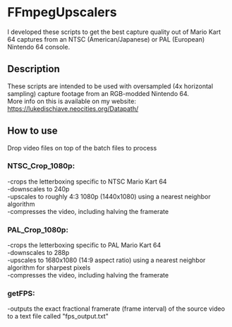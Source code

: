 # FFmpegUpscalers
I developed these scripts to get the best capture quality out of Mario Kart 64 captures from an NTSC (American/Japanese) or PAL (European) Nintendo 64 console.

## Description
These scripts are intended to be used with oversampled (4x horizontal sampling) capture footage from an RGB-modded Nintendo 64.\
More info on this is available on my website: https://lukedischiave.neocities.org/Datapath/

## How to use
Drop video files on top of the batch files to process

### NTSC_Crop_1080p: 
-crops the letterboxing specific to NTSC Mario Kart 64\
-downscales to 240p \
-upscales to roughly 4:3 1080p (1440x1080) using a nearest neighbor algorithm \
-compresses the video, including halving the framerate

### PAL_Crop_1080p:
-crops the letterboxing specific to PAL Mario Kart 64\
-downscales to 288p \
-upscales to 1680x1080 (14:9 aspect ratio) using a nearest neighbor algorithm for sharpest pixels\
-compresses the video, including halving the framerate

### getFPS:
-outputs the exact fractional framerate (frame interval) of the source video to a text file called "fps_output.txt"

